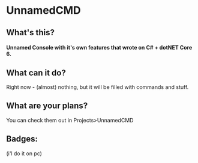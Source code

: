 # UnnamedCMD
## What's this?
#### Unnamed Console with it's own features that wrote on C# + dotNET Core 6.
## What can it do?
Right now - (almost) nothing, but it will be filled with commands and stuff.
## What are your plans?
You can check them out in Projects>UnnamedCMD
## Badges:
(i'l do it on pc)
